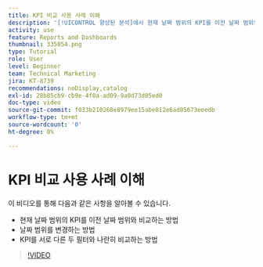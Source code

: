 ```yaml
---
title: KPI 비교 사용 사례 이해
description: '[!UICONTROL 향상된 분석]에서 현재 날짜 범위의 KPI를 이전 날짜 범위와 비교하는 방법 및 KPI와 두 가지 다른 필터를 비교하는 방법을 알아봅니다.'
activity: use
feature: Reports and Dashboards
thumbnail: 335054.png
type: Tutorial
role: User
level: Beginner
team: Technical Marketing
jira: KT-8739
recommendations: noDisplay,catalog
exl-id: 28b85cb9-cb9e-4f0a-ad09-9a0d73d05ed0
doc-type: video
source-git-commit: f033b210268e8979ee15abe812e6ad85673eeedb
workflow-type: tm+mt
source-wordcount: '0'
ht-degree: 0%

---
```


# KPI 비교 사용 사례 이해

이 비디오를 통해 다음과 같은 사항을 알아볼 수 있습니다.

* 현재 날짜 범위의 KPI를 이전 날짜 범위와 비교하는 방법
* 날짜 범위를 변경하는 방법
* KPI를 서로 다른 두 필터와 나란히 비교하는 방법

>[!VIDEO](https://video.tv.adobe.com/v/335054/?quality=12&learn=on)
